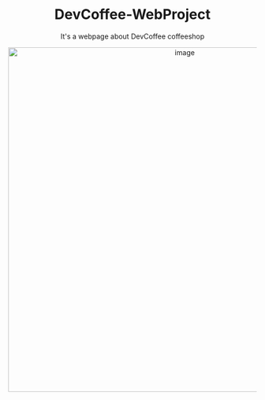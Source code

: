 <h1 align="center"> DevCoffee-WebProject </h1>
<p align="center"> It's a webpage about DevCoffee coffeeshop </p>
<p align="center"> 
<img width="700" alt="image" src="https://user-images.githubusercontent.com/83897840/169691951-38aa5a98-6d14-4806-8519-3738ff5c16a3.png"> 
 
